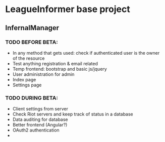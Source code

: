 <h1>LeagueInformer base project</h1>
<h2>InfernalManager</h2>
<h3>TODO BEFORE BETA:</h3>	
<ul>
<li>In any method that gets used: check if authenticated user is the owner of the resource</li>
<li>Test anything registration & email related</li>
<li>Temp frontend: bootstrap and basic js/jquery </li>
<li>User administration for admin</li>
<li>Index page</li>
<lI>Settings page</li>
</ul>

<h3>TODO DURING BETA:</h3>	
<ul>
<li>Client settings from server</li>
<li>Check Riot servers and keep track of status in a database</li>
<li>Data auditing for database</li>
<li>Better frontend (Angular?)</li>
<li>OAuth2 authentication<li>
</ul>
